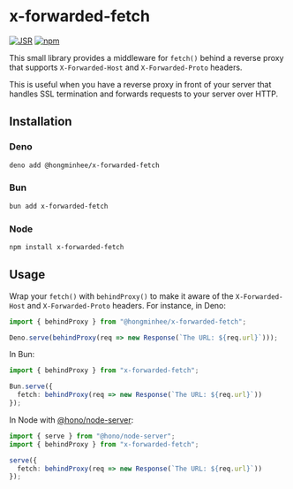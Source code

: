<!-- deno-fmt-ignore-file -->

x-forwarded-fetch
=================

[![JSR][JSR badge]][JSR]
[![npm][npm badge]][npm]

This small library provides a middleware for `fetch()` behind a reverse proxy
that supports `X-Forwarded-Host` and `X-Forwarded-Proto` headers.

This is useful when you have a reverse proxy in front of your server that
handles SSL termination and forwards requests to your server over HTTP.

[JSR]: https://jsr.io/@hongminhee/x-forwarded-fetch
[JSR badge]: https://jsr.io/badges/@hongminhee/x-forwarded-fetch
[npm]: https://npmjs.com/package/x-forwarded-fetch
[npm badge]: https://img.shields.io/npm/v/x-forwarded-fetch?logo=npm


Installation
------------

### Deno

~~~~ sh
deno add @hongminhee/x-forwarded-fetch
~~~~

### Bun

~~~~ sh
bun add x-forwarded-fetch
~~~~

### Node

~~~~ sh
npm install x-forwarded-fetch
~~~~


Usage
-----

Wrap your `fetch()` with `behindProxy()` to make it aware of
the `X-Forwarded-Host` and `X-Forwarded-Proto` headers.  For instance, in Deno:

~~~~ typescript
import { behindProxy } from "@hongminhee/x-forwarded-fetch";

Deno.serve(behindProxy(req => new Response(`The URL: ${req.url}`)));
~~~~

In Bun:

~~~~ typescript
import { behindProxy } from "x-forwarded-fetch";

Bun.serve({
  fetch: behindProxy(req => new Response(`The URL: ${req.url}`))
});
~~~~

In Node with [@hono/node-server]:

~~~~ typescript
import { serve } from "@hono/node-server";
import { behindProxy } from "x-forwarded-fetch";

serve({
  fetch: behindProxy(req => new Response(`The URL: ${req.url}`))
});
~~~~

[@hono/node-server]: https://github.com/honojs/node-server
